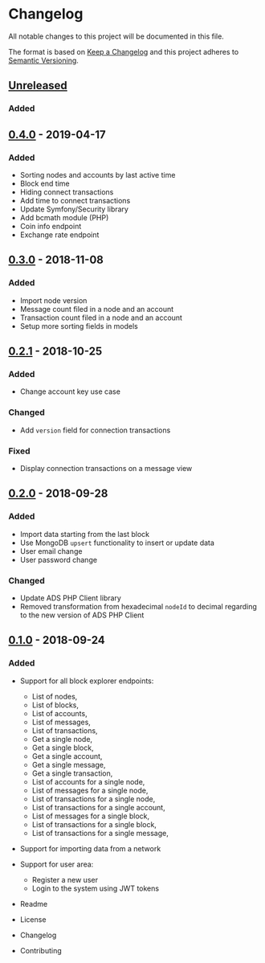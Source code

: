 # Changelog
All notable changes to this project will be documented in this file.

The format is based on [Keep a Changelog](https://keepachangelog.com/en/1.0.0/)
and this project adheres to [Semantic Versioning](https://semver.org/spec/v2.0.0.html).

## [Unreleased]
### Added

## [0.4.0] - 2019-04-17
### Added
- Sorting nodes and accounts by last active time
- Block end time
- Hiding connect transactions
- Add time to connect transactions
- Update Symfony/Security library
- Add bcmath module (PHP)
- Coin info endpoint
- Exchange rate endpoint

## [0.3.0] - 2018-11-08
### Added
- Import node version
- Message count filed in a node and an account
- Transaction count filed in a node and an account
- Setup more sorting fields in models
 
## [0.2.1] - 2018-10-25
### Added
- Change account key use case

### Changed
- Add `version` field for connection transactions

### Fixed
- Display connection transactions on a message view
 
## [0.2.0] - 2018-09-28
### Added
- Import data starting from the last block
- Use MongoDB `upsert` functionality to insert or update data
- User email change
- User password change

### Changed
- Update ADS PHP Client library
- Removed transformation from hexadecimal `nodeId` to decimal regarding to the new version of ADS PHP Client 

## [0.1.0] - 2018-09-24
### Added
- Support for all block explorer endpoints:
  - List of nodes,
  - List of blocks,
  - List of accounts,
  - List of messages,
  - List of transactions,
  - Get a single node,
  - Get a single block,
  - Get a single account,
  - Get a single message,
  - Get a single transaction,
  - List of accounts for a single node,
  - List of messages for a single node,
  - List of transactions for a single node,
  - List of transactions for a single account,  
  - List of messages for a single block,
  - List of transactions for a single block,
  - List of transactions for a single message,

- Support for importing data from a network

- Support for user area:
  - Register a new user
  - Login to the system using JWT tokens 
          
          
- Readme
- License
- Changelog
- Contributing


[Unreleased]: https://github.com/adshares/ads-operator/compare/v0.4.0...HEAD

[0.4.0]: https://github.com/adshares/ads-operator/compare/v0.3.0...v0.4.0
[0.3.0]: https://github.com/adshares/ads-operator/compare/v0.2.1...v0.3.0
[0.2.1]: https://github.com/adshares/ads-operator/compare/v0.2.0...v0.2.1
[0.2.0]: https://github.com/adshares/ads-operator/compare/v0.1.0...v0.2.0
[0.1.0]: https://github.com/adshares/ads-operator/releases/tag/v0.1.0

